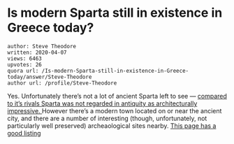 # Is modern Sparta still in existence in Greece today?

	author: Steve Theodore
	written: 2020-04-07
	views: 6463
	upvotes: 26
	quora url: /Is-modern-Sparta-still-in-existence-in-Greece-today/answer/Steve-Theodore
	author url: /profile/Steve-Theodore


Yes. Unfortunately there’s not a lot of ancient Sparta left to see — [compared to it’s rivals Sparta was not regarded in antiquity as architecturally impressive. ](https://www.quora.com/Why-did-Thucydides-say-of-Sparta-that-future-generations-would-find-it-very-difficult-to-believe-that-the-place-had-really-been-as-powerful-as-it-was-represented-to-be/answer/Steve-Theodore?ch=10&share=b2ccb9cb&srid=zLvM)However there’s a modern town located on or near the ancient city, and there are a number of interesting (though, unfortunately, not particularly well preserved) archeaological sites nearby. [This page has a good listing](https://www.exploresparta.gr/tourism/en/the-acropolis-of-sparta/)

